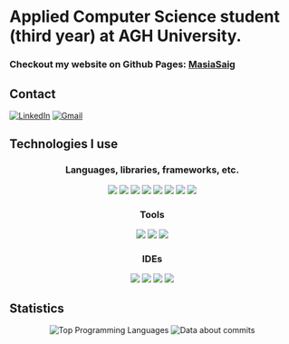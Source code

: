 # Applied Computer Science student (third year) at AGH University.

### Checkout my website on Github Pages: [MasiaSaig](https://masiasaig.github.io/)

## Contact ##
<a href="www.linkedin.com/in/maciej-lukasz-mueller">![LinkedIn](https://img.shields.io/badge/linkedin-%230077B5.svg?style=for-the-badge&logo=linkedin&logoColor=white)</a>
<a href="mailto:mullermaciej12@gmail.com">![Gmail](https://img.shields.io/badge/Gmail-D14836?style=for-the-badge&logo=gmail&logoColor=white)</a>

## Technologies I use ##
<h3 align="center">Languages, libraries, frameworks, etc.</h3>
<p align="center">
  <a target="_blank" href="https://devdocs.io/c/" title="C"><img src="https://skillicons.dev/icons?i=c" /></a>
  <a target="_blank" href="https://devdocs.io/cpp/" title="C++"><img src="https://skillicons.dev/icons?i=cpp" /></a>
  <a target="_blank" href="https://devdocs.io/qt/" title="Qt"><img src="https://skillicons.dev/icons?i=qt" /></a>
  <a target="_blank" href="https://www.python.org/" title="Python"><img src="https://skillicons.dev/icons?i=python" /></a>
  <a target="_blank" href="https://devdocs.io/html/" title="HTML"><img src="https://skillicons.dev/icons?i=html" /></a>
  <a target="_blank" href="https://devdocs.io/css/" title="CSS"><img src="https://skillicons.dev/icons?i=css" /></a>
  <a target="_blank" href="https://devdocs.io/javascript/" title="JavaScript"><img src="https://skillicons.dev/icons?i=js" /></a>
  <a target="_blank" href="https://devdocs.io/php/" title="PHP"><img src="https://skillicons.dev/icons?i=php" /></a>
<!--   <a target="_blank" href="https://www.java.com"><img src="https://skillicons.dev/icons?i=java" /></a> -->
<!--   <a target="_blank" href="https://vuejs.org/" title="Vue"><img src="https://skillicons.dev/icons?i=vue" /></a> -->
</p>

<h3 align="center">Tools</h3>
<p align="center">
  <a target="_blank" href="https://git-scm.com" title="Git"><img src="https://skillicons.dev/icons?i=git" /></a>
  <a target="_blank" href="https://cmake.org/" title="CMake"><img src="https://skillicons.dev/icons?i=cmake" /></a>
  <a target="_blank" href="https://www.postgresql.org/" title="PostgreSQL"><img src="https://skillicons.dev/icons?i=postgres" /></a>
</p>

<h3 align="center">IDEs</h3>
<p align="center">
  <a target="_blank" href="https://visualstudio.microsoft.com/" title="Visual Studio"><img src="https://skillicons.dev/icons?i=visualstudio" /></a>
  <a target="_blank" href="https://code.visualstudio.com/" title="Visual Studio Code"><img src="https://skillicons.dev/icons?i=vscode" /></a>
  <a target="_blank" href="https://www.vim.org/" title="Vim"><img src="https://skillicons.dev/icons?i=vim" /></a>
  <a target="_blank" href="https://doc.qt.io/qtcreator/" title="Qt Creator"><img src="https://skillicons.dev/icons?i=qt" /></a>
</p>

## Statistics ##
<!-- 
### Future plans ### -->
<!--
I was thinking of getting to know C# together with .Net Framework, because I see it very often used in some desktop applications. So I thought it would be nice to know, how to quickly create some simple (or even some more advanced) programs to share with my friends and create their sometimes silly application ideas. <br>
--> 
<!--
In further future, I want to buy some pcb, mabe like an arduino or raspberry pi, just to get started and try it out. But I do not have any project ideas, for now. I was also wondering, if using a regular circuit board would be better, as it would surly be more challanging, since I would also have to learn more about electronics and circuit design.
-->
<p align="center">
  <img alt="Top Programming Languages" src="https://github-readme-stats.vercel.app/api/top-langs/?username=MasiaSaig&layout=compact&bg_color=282a36&text_color=f8f8f2&title_color=f8f8f2" />
  <picture>
    <source display="inline-block"
      srcset="https://github-readme-stats.vercel.app/api?username=anuraghazra&show_icons=true&hide_title=true"
      media="(prefers-color-scheme: light), (prefers-color-scheme: no-preference)"
    />
    <source display="inline-block"
      srcset="https://github-readme-stats.vercel.app/api?username=MasiaSaig&show_icons=true&hide_title=true&theme=dracula"
      media="(prefers-color-scheme: dark)"
    />
      <img alt="Data about commits" src="https://github-readme-stats.vercel.app/api?username=MasiaSaig&show_icons=true&hide_title=true&bg_color=282a36&text_color=f8f8f2" />
  </picture>
</p>

<!--
<picture>
  <source
    srcset="https://github-readme-stats.vercel.app/api/top-langs/?username=MasiaSaig&size_weight=0.5&count_weight=0.5"
    media="(prefers-color-scheme: light), (prefers-color-scheme: no-preference)"
  />
  <source
    srcset="https://github-readme-stats.vercel.app/api/top-langs/?username=MasiaSaig&size_weight=0.5&count_weight=0.5&theme=dracula"
    media="(prefers-color-scheme: dark)"
  />
  <img alt="Data about commits" src="https://github-readme-stats.vercel.app/api/top-langs/?username=MasiaSaig&size_weight=0.5&count_weight=0.5" />
</picture>
--!>
